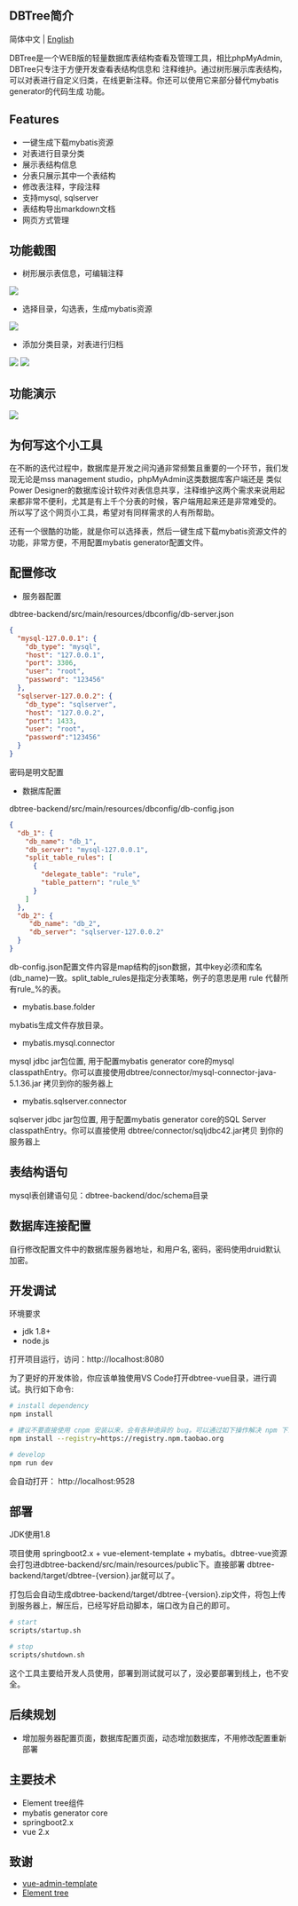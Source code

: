 ## DBTree简介

简体中文 | [English](./README-EN.md)

DBTree是一个WEB版的轻量数据库表结构查看及管理工具，相比phpMyAdmin, DBTree只专注于方便开发查看表结构信息和
注释维护。通过树形展示库表结构，可以对表进行自定义归类，在线更新注释。你还可以使用它来部分替代mybatis generator的代码生成
功能。

## Features

* 一键生成下载mybatis资源
* 对表进行目录分类
* 展示表结构信息
* 分表只展示其中一个表结构
* 修改表注释，字段注释
* 支持mysql, sqlserver
* 表结构导出markdown文档
* 网页方式管理

## 功能截图

* 树形展示表信息，可编辑注释

<img src="./demoimg/table.png" />

* 选择目录，勾选表，生成mybatis资源

<img src="./demoimg/mybatis.png" />

* 添加分类目录，对表进行归档

<img src="./demoimg/addfolder.png" />

<img src="./demoimg/archive.png" />

## 功能演示

<img src="./dbtree_demo.gif" />

## 为何写这个小工具

在不断的迭代过程中，数据库是开发之间沟通非常频繁且重要的一个环节，我们发现无论是mss management studio，phpMyAdmin这类数据库客户端还是
类似Power Designer的数据库设计软件对表信息共享，注释维护这两个需求来说用起来都非常不便利，尤其是有上千个分表的时候，客户端用起来还是非常难受的。
所以写了这个网页小工具，希望对有同样需求的人有所帮助。  

还有一个很酷的功能，就是你可以选择表，然后一键生成下载mybatis资源文件的功能，非常方便，不用配置mybatis generator配置文件。

## 配置修改

* 服务器配置

dbtree-backend/src/main/resources/dbconfig/db-server.json
```json
{
  "mysql-127.0.0.1": {
    "db_type": "mysql",
    "host": "127.0.0.1",
    "port": 3306,
    "user": "root",
    "password": "123456"
  },
  "sqlserver-127.0.0.2": {
    "db_type": "sqlserver",
    "host": "127.0.0.2",
    "port": 1433,
    "user": "root",
    "password":"123456"
  }
}
```
密码是明文配置

* 数据库配置

dbtree-backend/src/main/resources/dbconfig/db-config.json
```json
{
  "db_1": {
    "db_name": "db_1",
    "db_server": "mysql-127.0.0.1",
    "split_table_rules": [
      {
        "delegate_table": "rule",
        "table_pattern": "rule_%"
      }
    ]
  },
  "db_2": {
     "db_name": "db_2",
     "db_server": "sqlserver-127.0.0.2"
  }
}
```
db-config.json配置文件内容是map结构的json数据，其中key必须和库名(db_name)一致。split_table_rules是指定分表策略，例子的意思是用 rule 代替所有rule_%的表。

* mybatis.base.folder

mybatis生成文件存放目录。

* mybatis.mysql.connector

mysql jdbc jar包位置, 用于配置mybatis generator core的mysql classpathEntry。你可以直接使用dbtree/connector/mysql-connector-java-5.1.36.jar
拷贝到你的服务器上

* mybatis.sqlserver.connector

sqlserver jdbc jar包位置, 用于配置mybatis generator core的SQL Server classpathEntry。你可以直接使用 dbtree/connector/sqljdbc42.jar拷贝
到你的服务器上

## 表结构语句

mysql表创建语句见：dbtree-backend/doc/schema目录

## 数据库连接配置

自行修改配置文件中的数据库服务器地址，和用户名, 密码，密码使用druid默认加密。

## 开发调试

环境要求
* jdk 1.8+
* node.js

打开项目运行，访问：http://localhost:8080 

为了更好的开发体验，你应该单独使用VS Code打开dbtree-vue目录，进行调试。执行如下命令:

```bash
# install dependency
npm install

# 建议不要直接使用 cnpm 安装以来，会有各种诡异的 bug。可以通过如下操作解决 npm 下载速度慢的问题
npm install --registry=https://registry.npm.taobao.org

# develop
npm run dev
```

会自动打开： http://localhost:9528

## 部署

JDK使用1.8

项目使用 springboot2.x + vue-element-template + mybatis。dbtree-vue资源会打包进dbtree-backend/src/main/resources/public下。直接部署
dbtree-backend/target/dbtree-{version}.jar就可以了。  

打包后会自动生成dbtree-backend/target/dbtree-{version}.zip文件，将包上传到服务器上，解压后，已经写好启动脚本，端口改为自己的即可。

```bash
# start
scripts/startup.sh

# stop
scripts/shutdown.sh

```

这个工具主要给开发人员使用，部署到测试就可以了，没必要部署到线上，也不安全。

## 后续规划

* 增加服务器配置页面，数据库配置页面，动态增加数据库，不用修改配置重新部署

## 主要技术

* Element tree组件
* mybatis generator core
* springboot2.x
* vue 2.x

## 致谢

- [vue-admin-template](https://github.com/PanJiaChen/vue-admin-template)
- [Element tree](https://element.eleme.io/#/zh-CN/component/tree)


